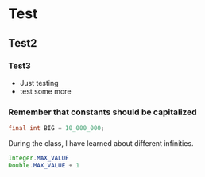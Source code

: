 # Test
## Test2
### Test3
* Just testing
* test some more
### Remember that constants should be capitalized
```java
final int BIG = 10_000_000;
```

During the class, I have learned about different infinities.

```java
Integer.MAX_VALUE
Double.MAX_VALUE + 1
```
